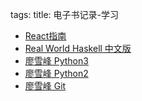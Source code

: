 tags: 
title: 电子书记录-学习

+ [React指南](http://hulufei.gitbooks.io/react-tutorial/content/)
+ [Real World Haskell 中文版](http://rwh.readthedocs.org/en/latest/)
+ [廖雪峰 Python3](http://www.liaoxuefeng.com/wiki/0014316089557264a6b348958f449949df42a6d3a2e542c000)
+ [廖雪峰 Python2](http://www.liaoxuefeng.com/wiki/001374738125095c955c1e6d8bb493182103fac9270762a000)
+ [廖雪峰 Git](http://www.liaoxuefeng.com/wiki/0013739516305929606dd18361248578c67b8067c8c017b000)